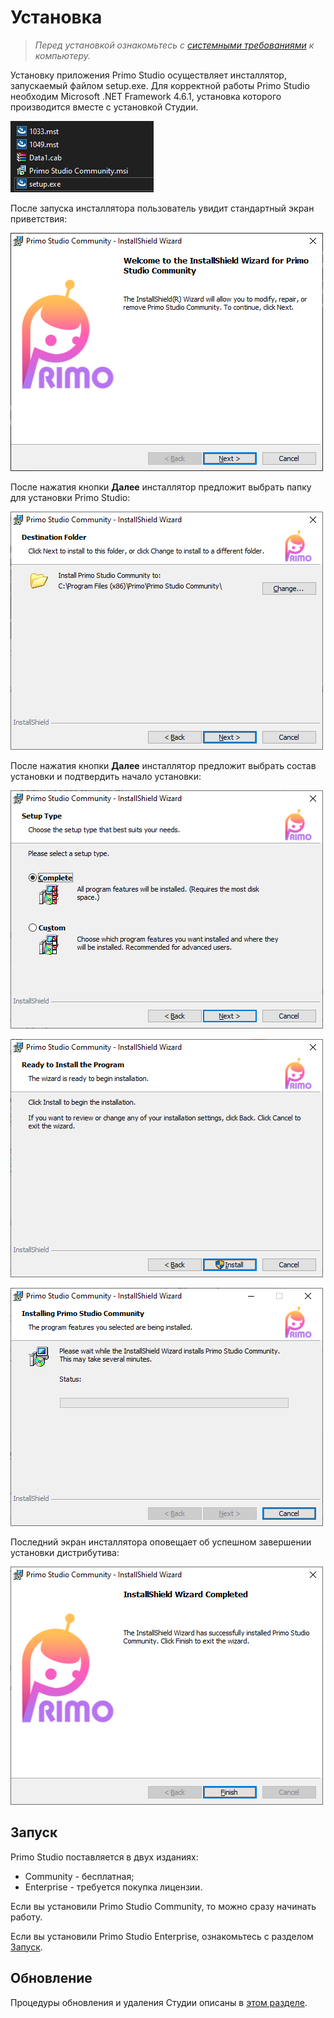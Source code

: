 # Установка 

> *Перед установкой ознакомьтесь с [системными требованиями](https://docs.primo-rpa.ru/primo-rpa/primo-studio/systemreq) к компьютеру.*

Установку приложения Primo Studio осуществляет инсталлятор, запускаемый файлом setup.exe. Для корректной работы Primo Studio необходим Microsoft .NET Framework 4.6.1, установка которого производится вместе с установкой Студии.

![](<../../.gitbook/assets/Untitled (6).png>)

После запуска инсталлятора пользователь увидит стандартный экран приветствия:

![](<../../.gitbook/assets/Untitled (2).png>)

После нажатия кнопки **Далее** инсталлятор предложит выбрать папку для установки Primo Studio:

![](<../../.gitbook/assets/Untitled (5).png>)

После нажатия кнопки **Далее** инсталлятор предложит выбрать состав установки и подтвердить начало установки:

![](<../../.gitbook/assets/Untitled (7).png>)

![](<../../.gitbook/assets/Untitled (3).png>)

![](<../../.gitbook/assets/Untitled (4).png>)

Последний экран инсталлятора оповещает об успешном завершении установки дистрибутива:

![](../../.gitbook/assets/Untitled.png)

## Запуск

Primo Studio поставляется в двух изданиях: 
* Community - бесплатная;
* Enterprise - требуется покупка лицензии.

Если вы установили Primo Studio Community, то можно сразу начинать работу. 

Если вы установили Primo Studio Enterprise, ознакомьтесь с разделом [Запуск](https://docs.primo-rpa.ru/primo-rpa/primo-studio/enterprise).

## Обновление 
Процедуры обновления и удаления Студии описаны в [этом разделе](https://docs.primo-rpa.ru/primo-rpa/primo-studio/installation/update).

